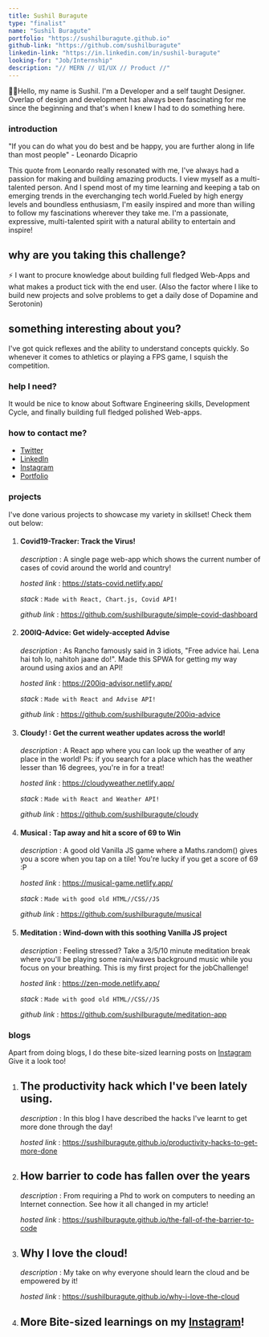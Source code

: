 ```yaml
---
title: Sushil Buragute
type: "finalist"
name: "Sushil Buragute"
portfolio: "https://sushilburagute.github.io"
github-link: "https://github.com/sushilburagute"
linkedin-link: "https://in.linkedin.com/in/sushil-buragute"
looking-for: "Job/Internship"
description: "// MERN // UI/UX // Product //"
---
```


👨‍💻Hello, my name is Sushil.
I'm a Developer and a self taught Designer. Overlap of design and development has always been fascinating for me since the beginning and that's when I knew I had to do something here.

### introduction

"If you can do what you do best and be happy, you are further along in life than most people" - Leonardo Dicaprio

This quote from Leonardo really resonated with me, I've always had a passion for making and building amazing products. I view myself as a multi-talented person. And I spend most of my time learning and keeping a tab on emerging trends in the everchanging tech world.Fueled by high energy levels and boundless enthusiasm, I'm easily inspired and more than willing to follow my fascinations wherever they take me. I'm a passionate, expressive, multi-talented spirit with a natural ability to entertain and inspire!

## why are you taking this challenge?

⚡ I want to procure knowledge about building full fledged Web-Apps and what makes a product tick with the end user.
(Also the factor where I like to build new projects and solve problems to get a daily dose of Dopamine and Serotonin)

## something interesting about you?

I've got quick reflexes and the ability to understand concepts quickly. So whenever it comes to athletics or playing a FPS game, I squish the competition.

### help I need?

It would be nice to know about Software Engineering skills, Development Cycle, and finally building full fledged polished Web-apps.

### how to contact me?

- [Twitter](https://twitter.com/codetastic1)
- [LinkedIn](https://in.linkedin.com/in/sushil-buragute)
- [Instagram](https://instagram.com/sushil.buragute)
- [Portfolio](https://sushilburagute.github.io/)

### projects

I've done various projects to showcase my variety in skillset! Check them out below:

1. #### Covid19-Tracker: Track the Virus!

   _description_ : A single page web-app which shows the current number of cases of covid around the world and country!

   _hosted link_ : https://stats-covid.netlify.app/

   _stack_ : `Made with React, Chart.js, Covid API!`

   _github link_ : https://github.com/sushilburagute/simple-covid-dashboard

2. #### 200IQ-Advice: Get widely-accepted Advise

   _description_ : As Rancho famously said in 3 idiots, "Free advice hai. Lena hai toh lo, nahitoh jaane do!". Made this SPWA for getting my way around using axios and an API!

   _hosted link_ : https://200iq-advisor.netlify.app/

   _stack_ : `Made with React and Advise API!`

   _github link_ : https://github.com/sushilburagute/200iq-advice

3. #### Cloudy! : Get the current weather updates across the world!

   _description_ : A React app where you can look up the weather of any place in the world! Ps: if you search for a place which has the weather lesser than 16 degrees, you're in for a treat!

   _hosted link_ : https://cloudyweather.netlify.app/

   _stack_ : `Made with React and Weather API!`

   _github link_ : https://github.com/sushilburagute/cloudy

4. #### Musical : Tap away and hit a score of 69 to Win

   _description_ : A good old Vanilla JS game where a Maths.random() gives you a score when you tap on a tile! You're lucky if you get a score of 69 :P

   _hosted link_ : https://musical-game.netlify.app/

   _stack_ : `Made with good old HTML//CSS//JS`

   _github link_ : https://github.com/sushilburagute/musical

5. #### Meditation : Wind-down with this soothing Vanilla JS project

   _description_ : Feeling stressed? Take a 3/5/10 minute meditation break where you'll be playing some rain/waves background music while you focus on your breathing. This is my first project for the jobChallenge!

   _hosted link_ : https://zen-mode.netlify.app/

   _stack_ : `Made with good old HTML//CSS//JS`

   _github link_ : https://github.com/sushilburagute/meditation-app

### blogs

Apart from doing blogs, I do these bite-sized learning posts on [Instagram](https://instagram.com/sushil.buragute) Give it a look too!

1. ## The productivity hack which I've been lately using.

   _description_ : In this blog I have described the hacks I've learnt to get more done through the day!

   _hosted link_ : https://sushilburagute.github.io/productivity-hacks-to-get-more-done

2. ## How barrier to code has fallen over the years

   _description_ : From requiring a Phd to work on computers to needing an Internet connection. See how it all changed in my article!

   _hosted link_ : https://sushilburagute.github.io/the-fall-of-the-barrier-to-code

3. ## Why I love the cloud!

   _description_ : My take on why everyone should learn the cloud and be empowered by it!

   _hosted link_ : https://sushilburagute.github.io/why-i-love-the-cloud

4. ## More Bite-sized learnings on my [Instagram](https://instagram.com/sushil.buragute)!
